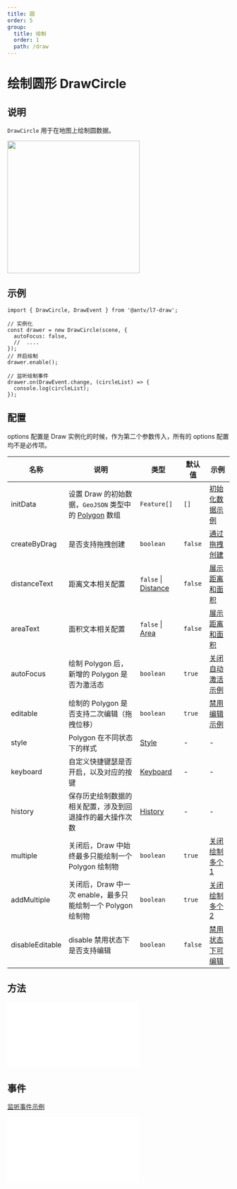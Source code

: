 ```yaml
---
title: 圆
order: 5
group:
  title: 绘制
  order: 1
  path: /draw
---
```

# 绘制圆形 DrawCircle

## 说明

`DrawCircle` 用于在地图上绘制圆数据。

<img src="https://gw.alipayobjects.com/mdn/rms_2591f5/afts/img/A*yTQwS6d0RngAAAAAAAAAAAAAARQnAQ" width="300" />

## 示例

```tsx | pure
import { DrawCircle, DrawEvent } from '@antv/l7-draw';

// 实例化
const drawer = new DrawCircle(scene, {
  autoFocus: false,
  //  ....
});
// 开启绘制
drawer.enable();

// 监听绘制事件
drawer.on(DrawEvent.change, (circleList) => {
  console.log(circleList);
});
```

## 配置

options 配置是 Draw 实例化的时候，作为第二个参数传入，所有的 options 配置均不是必传项。

| 名称            | 说明                                                                                                                 | 类型                                                 | 默认值  | 示例                                                              |
| --------------- | -------------------------------------------------------------------------------------------------------------------- | ---------------------------------------------------- | ------- | ----------------------------------------------------------------- |
| initData        | 设置 Draw 的初始数据，`GeoJSON` 类型中的 [Polygon](https://datatracker.ietf.org/doc/html/rfc7946#section-3.1.6) 数组 | `Feature[]`                                          | `[]`    | [初始化数据示例](/example/circle/init-data)                         |
| createByDrag    | 是否支持拖拽创建                                                                                                     | `boolean`                                              | `false`   | [通过拖拽创建](/example/circle/create-by-drag)                      |
| distanceText    | 距离文本相关配置                                                                                                     | `false` &#124; [Distance](/docs/super/distance#配置) | `false` | [展示距离和面积](/example/circle/area)                              |
| areaText        | 面积文本相关配置                                                                                                     | `false` &#124; [Area](/docs/super/area#配置)         | `false` | [展示距离和面积](/example/circle/area)                              |
| autoFocus       | 绘制 Polygon 后，新增的 Polygon 是否为激活态                                                                         | `boolean`                                            | `true`  | [关闭自动激活示例](/example/circle/auto-focus)                      |
| editable        | 绘制的 Polygon 是否支持二次编辑（拖拽位移）                                                                          | `boolean`                                            | `true`  | [禁用编辑示例](/example/circle/editable)                            |
| style           | Polygon 在不同状态下的样式                                                                                           | [Style](/docs/super/style#配置)                      | -       | -                                                                 |
| keyboard        | 自定义快捷键瑟是否开启，以及对应的按键                                                                               | [Keyboard](/docs/super/keyboard#配置)                | -       | -                                                                 |
| history         | 保存历史绘制数据的相关配置，涉及到回退操作的最大操作次数                                                             | [History](/docs/super/history#配置)                  | -       | -                                                                 |
| multiple        | 关闭后，Draw 中始终最多只能绘制一个 Polygon 绘制物                                                                   | `boolean`                                            | `true`  | [关闭绘制多个 1](/example/circle/multiple#始终最多绘制一个)         |
| addMultiple     | 关闭后，Draw 中一次 enable，最多只能绘制一个 Polygon 绘制物                                                          | `boolean`                                            | `true`  | [关闭绘制多个 2](/example/circle/multiple#单次-enable-最多绘制一个) |
| disableEditable | disable 禁用状态下是否支持编辑                                                                                       | `boolean`                                            | `false` | [禁用状态下可编辑](/example/circle/disable-editable)                |

## 方法

<embed src="../method.md"></embed>

## 事件

[监听事件示例](/example/circle/event)

<embed src="../event.md"></embed>